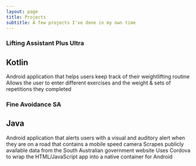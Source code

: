 ```yaml
---
layout: page
title: Projects
subtitle: A few projects I've done in my own time
---
```


### Lifting Assistant Plus Ultra
## Kotlin
Android application that helps users keep track of their weightlifting routine
Allows the user to enter different exercises and the weight & sets of repetitions they completed

### Fine Avoidance SA
## Java
Android application that alerts users with a visual and auditory alert when they are on a road that contains a mobile speed camera
Scrapes publicly available data from the South Australian government website
Uses Cordova to wrap the HTML/JavaScript app into a native container for Android